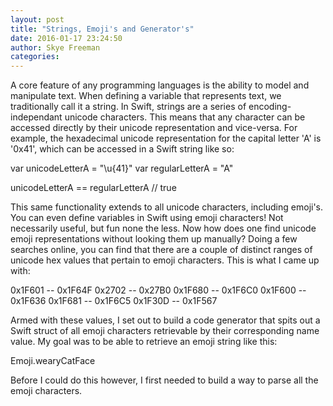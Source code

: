 ```yaml
---
layout: post 
title: "Strings, Emoji's and Generator's"
date: 2016-01-17 23:24:50 
author: Skye Freeman 
categories: 
---
```


A core feature of any programming languages is the ability to model and manipulate text.  When defining a variable that represents text, we traditionally call it a string. In Swift,  strings are a series of encoding-independant unicode characters.  This means that any character can be accessed directly by their unicode representation and vice-versa. For example, the hexadecimal unicode representation for the capital letter 'A' is '0x41', which can be accessed in a Swift string like so:

var unicodeLetterA = "\u{41}"
var regularLetterA = "A"

unicodeLetterA == regularLetterA 
// true

This same functionality extends to all unicode characters, including emoji's. You can even define variables in Swift using emoji characters! Not necessarily useful, but fun none the less. Now how does one find unicode emoji representations without looking them up manually?  Doing a few searches online, you can find that there are a couple of distinct ranges of unicode hex values that pertain to emoji characters.  This is what I came up with:

0x1F601 -- 0x1F64F
0x2702  -- 0x27B0
0x1F680 -- 0x1F6C0
0x1F600 -- 0x1F636
0x1F681 -- 0x1F6C5
0x1F30D -- 0x1F567

Armed with these values, I set out to build a code generator that spits out a Swift struct of all emoji characters retrievable by their corresponding name value. My goal was to be able to retrieve an emoji string like this:

Emoji.wearyCatFace

Before I could do this however, I first needed to build a way to parse all the emoji characters.